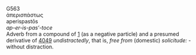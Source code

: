 <body>
  <p>G563<br>  ἀπερισπάστως  <br> aperispastōs  <br><i>ap-er-is-pas‘-toce </i><br>Adverb from a compound of <a href="g0001.htm">1</a> (as a negative particle) and a presumed derivative of <a href="g4049.htm">4049</a>  <i>undistractedly</i>, that is, <i>free</i> <i>from</i> (domestic) <i>solicitude:</i> - without distraction.<br></p>
 </body>